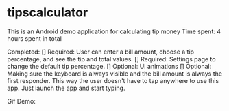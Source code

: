 # tipscalculator
This is an Android demo application for calculating tip money
Time spent: 4 hours spent in total

Completed:
[] Required: User can enter a bill amount, choose a tip percentage, and see the tip and total values.
[] Required: Settings page to change the default tip percentage.
[] Optional: UI animations
[] Optional: Making sure the keyboard is always visible and the bill amount is always the first responder. This way the user doesn't have to tap anywhere to use this app. Just launch the app and start typing.

Gif Demo:

